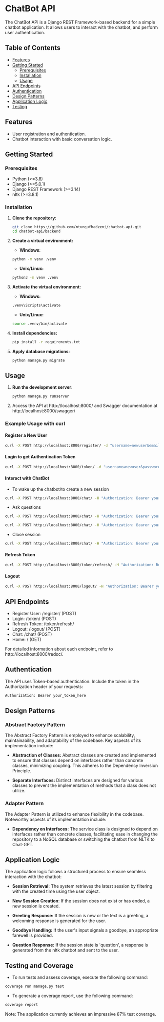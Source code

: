 # ChatBot API

The ChatBot API is a Django REST Framework-based backend for a simple chatbot application. It allows users to interact with the chatbot, and perform user authentication.

## Table of Contents

- [Features](#features)
- [Getting Started](#getting-started)
  - [Prerequisites](#prerequisites)
  - [Installation](#installation)
  - [Usage](#usage)
- [API Endpoints](#api-endpoints)
- [Authentication](#authentication)
- [Design Patterns](#design-patterns)
- [Application Logic](#application-logic)
- [Testing](#testing-and-coverage)

## Features

- User registration and authentication.
- Chatbot interaction with basic conversation logic.

## Getting Started

### Prerequisites

- Python (>=3.8)
- Django (>=5.0.1)
- Django REST Framework (>=3.14)
- nltk (>=3.8.1)

### Installation

1. **Clone the repository:**

   ```bash
   git clone https://github.com/ntungufhadzeni/chatbot-api.git
   cd chatbot-api/backend
   ```
2. **Create a virtual environment:**
    - **Windows:**
    ```bash
    python -m venv .venv
   ```
   
    - **Unix/Linux:**
   ```bash
   python3 -m venv .venv
    ```
3. **Activate the virtual environment:**
    - **Windows:**
    ```bash
   .venv\Scripts\activate
    ```
    - **Unix/Linux:**
    ```bash
   source .venv/bin/activate
   ```
4. **Install dependencies:**
    ```bash
   pip install -r requirements.txt
    ```
5. **Apply database migrations:**
    ```bash
   python manage.py migrate
    ```
   
## Usage

1. **Run the development server:**
    ```bash
   python manage.py runserver
    ```
2. Access the API at http://localhost:8000/ and Swagger documentation at http://localhost:8000/swagger/

### Example Usage with curl
#### Register a New User
```bash
curl -X POST http://localhost:8000/register/ -d "username=newuser&email=newuser@example.com&password=password&password2=password"
```
#### Login to get Authentication Token
```bash
curl -X POST http://localhost:8000/token/ -d "username=newuser&password=password"
```
#### Interact with ChatBot
- To wake up the chatbot/to create a new session
```bash
curl -X POST http://localhost:8000/chat/ -H "Authorization: Bearer your_token_here" -d "text=hello"
```
- Ask questions
```bash
curl -X POST http://localhost:8000/chat/ -H "Authorization: Bearer your_token_here" -d "text=who created you?"
```
```bash
curl -X POST http://localhost:8000/chat/ -H "Authorization: Bearer your_token_here" -d "text=tell me a joke"
```
- Close session
```bash
curl -X POST http://localhost:8000/chat/ -H "Authorization: Bearer your_token_here" -d "text=bye"
```
#### Refresh Token
```bash
curl -X POST http://localhost:8000/token/refresh/ -H "Authorization: Bearer your_token_here" -d "refresh=your_refresh_token_here"
```
#### Logout
```bash
curl -X POST http://localhost:8000/logout/ -H "Authorization: Bearer your_token_here" -d "refresh_token=your_refresh_token_here"
```

## API Endpoints

- Register User: /register/ (POST)
- Login: /token/ (POST)
- Refresh Token: /token/refresh/
- Logout: /logout/ (POST)
- Chat: /chat/ (POST)
- Home: / (GET)
 
For detailed information about each endpoint, refer to http://localhost:8000/redoc/.

## Authentication
The API uses Token-based authentication. Include the token in the Authorization header of your requests:
```bash
Authorization: Bearer your_token_here
```

## Design Patterns
### Abstract Factory Pattern
The Abstract Factory Pattern is employed to enhance scalability, maintainability, and adaptability of the codebase. Key aspects of its implementation include:

- **Abstraction of Classes:** Abstract classes are created and implemented to ensure that classes depend on interfaces rather than concrete classes, minimizing coupling. This adheres to the Dependency Inversion Principle.

- **Separate Interfaces:** Distinct interfaces are designed for various classes to prevent the implementation of methods that a class does not utilize.

### Adapter Pattern
The Adapter Pattern is utilized to enhance flexibility in the codebase. Noteworthy aspects of its implementation include:

- **Dependency on Interfaces:** The service class is designed to depend on interfaces rather than concrete classes, facilitating ease in changing the repository to a NoSQL database or switching the chatbot from NLTK to Chat-GPT.

## Application Logic
The application logic follows a structured process to ensure seamless interaction with the chatbot:

- **Session Retrieval:** The system retrieves the latest session by filtering with the created time using the user object.

- **New Session Creation:** If the session does not exist or has ended, a new session is created.

- **Greeting Response:** If the session is new or the text is a greeting, a welcoming response is generated for the user.

- **Goodbye Handling:** If the user's input signals a goodbye, an appropriate farewell is provided.

- **Question Response:** If the session state is 'question', a response is generated from the nltk chatbot and sent to the user.

## Testing and Coverage
- To run tests and assess coverage, execute the following command:
```bash
coverage run manage.py test
```
- To generate a coverage report, use the following command:
```bash
coverage report
```
Note: The application currently achieves an impressive 87% test coverage.
